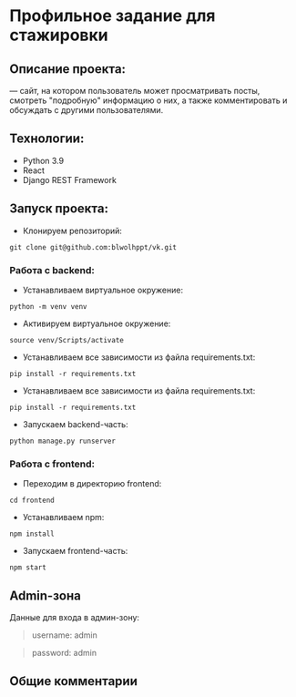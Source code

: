 # Профильное задание для стажировки

## Описание проекта:
— сайт, на котором пользователь может просматривать посты, смотреть "подробную" информацию о них, а также комментировать и обсуждать с другими пользователями.

## Технологии:

- Python 3.9
- React
- Django REST Framework

## Запуск проекта:
- Клонируем репозиторий:
```angular2html
git clone git@github.com:blwolhppt/vk.git
```

### Работа с backend:
- Устанавливаем виртуальное окружение:
```angular2html
python -m venv venv
```
- Активируем виртуальное окружение:
```angular2html
source venv/Scripts/activate
```
- Устанавливаем все зависимости из файла requirements.txt:
```angular2html
pip install -r requirements.txt
```
- Устанавливаем все зависимости из файла requirements.txt:
```angular2html
pip install -r requirements.txt
```
- Запускаем backend-часть:
```angular2html
python manage.py runserver
```

### Работа с frontend:

- Переходим в директорию frontend:
```angular2html
cd frontend
```
- Устанавливаем npm:
```angular2html
npm install
```
- Запускаем frontend-часть:
```angular2html
npm start
```

## Admin-зона
Данные для входа в админ-зону:
> username: admin
 
> password: admin


## Общие комментарии

